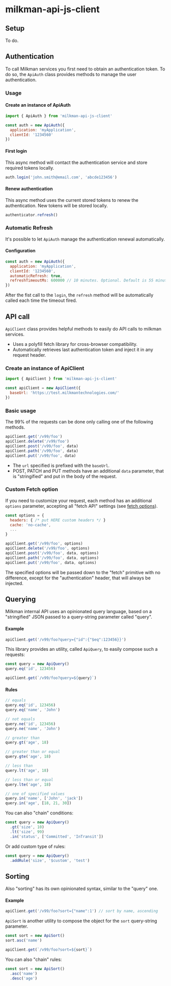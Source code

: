 # milkman-api-js-client

## Setup

To do.


## Authentication

To call Milkman services you first need to obtain an authentication token.
To do so, the `ApiAuth` class provides methods to manage the user authentication.

### Usage

#### Create an instance of ApiAuth
```js
import { ApiAuth } from 'milkman-api-js-client'

const auth = new ApiAuth({
  application: 'myApplication',
  clientId: '1234560'
})
```

#### First login
This async method will contact the authentication service and store required tokens locally.
```js
auth.login('john.smith@email.com', 'abcde123456')
```

#### Renew authentication
This async method uses the current stored tokens to renew the authentication. New tokens will be stored locally.
```js
authenticator.refresh()
```

### Automatic Refresh
It's possible to let `ApiAuth` manage the authentication renewal automatically.

#### Configuration
```js
const auth = new ApiAuth({
  application: 'myApplication',
  clientId: '1234560',
  automaticRefresh: true,
  refreshTimeoutMs: 600000 // 10 minutes. Optional. Default is 55 minutes.
})
```

After the fist call to the `login`, the `refresh` method will be automatically called each time the timeout fired.

## API call

`ApiClient` class provides helpful methods to easily do API calls to milkman services.
- Uses a polyfill fetch library for cross-browser compatibility.
- Automatically retrieves last authentication token and inject it in any request header.

### Create an instance of ApiClient
```js
import { ApiClient } from 'milkman-api-js-client'

const apiClient = new ApiClient({
  baseUrl: 'https://test.milkmantechnologies.com/'
})
```

### Basic usage
The 99% of the requests can be done only calling one of the following methods.
```js
apiClient.get('/v99/foo')
apiClient.delete('/v99/foo')
apiClient.post('/v99/foo', data)
apiClient.path('/v99/foo', data)
apiClient.put('/v99/foo', data)
```
- The `url` specified is prefixed with the `baseUrl`.
- POST, PATCH and PUT methods have an additional `data` parameter, that is "stringified" and put in the body of the request.

### Custom Fetch option
If you need to customize your request, each method has an additional `options` parameter, accepting all "fetch API" settings (see [fetch options](https://developer.mozilla.org/en-US/docs/Web/API/Fetch_API/Using_Fetch#supplying_request_options)).

```js
const options = {
  headers: { /* put HERE custom headers */ }
  cache: 'no-cache',
  ...
}

apiClient.get('/v99/foo', options)
apiClient.delete('/v99/foo', options)
apiClient.post('/v99/foo', data, options)
apiClient.path('/v99/foo', data, options)
apiClient.put('/v99/foo', data, options)
```

The specified options will be passed down to the "fetch" primitive with no difference, except for the "authentication" header, that will always be injected.

## Querying
Milkman internal API uses an opinionated query language, based on a "stringified" JSON passed to a query-string parameter called "query".

#### Example
```js
apiClient.get('/v99/foo?query={"id":{"$eq":123456}}')
```

This library provides an utility, called `ApiQuery`, to easily compose such a requests:
```js
const query = new ApiQuery()
query.eq('id', 123456)

apiClient.get(`/v99/foo?query=${query}`)
```

#### Rules
```js
// equals
query.eq('id', 123456)
query.eq('name', 'John')

// not equals
query.ne('id', 123456)
query.ne('name', 'John')

// greater than
query.gt('age', 18)

// greater than or equal
query.gte('age', 18)

// less than
query.lt('age', 18)

// less than or equal
query.lte('age', 18)

// one of specified values
query.in('name', ['John', 'jack'])
query.in('age', [18, 21, 30])
```

You can also "chain" conditions:
```js
const query = new ApiQuery()
  .gt('size', 10)
  .lt('size', 99)
  .in('status', ['Committed', 'InTransit'])
```

Or add custom type of rules:
```js
const query = new ApiQuery()
  .addRule('size', '$custom', 'test')
```

## Sorting

Also "sorting" has its own opinionated syntax, similar to the "query" one.

#### Example
```js
apiClient.get('/v99/foo?sort={"name":1') // sort by name, ascending
```

`ApiSort` is another utility to compose the object for the `sort` query-string parameter.
```js
const sort = new ApiSort()
sort.asc('name')

apiClient.get(`/v99/foo?sort=${sort}`)
```

You can also "chain" rules:
```js
const sort = new ApiSort()
  .asc('name')
  .desc('age')
```
